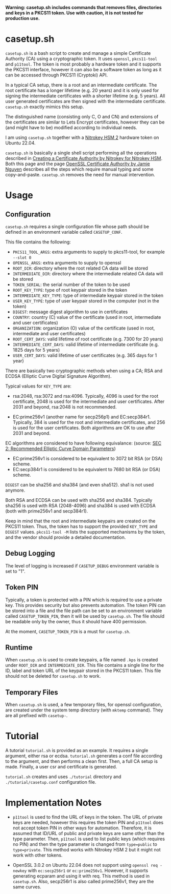 **Warning: casetup.sh includes commands that removes files, directories and keys in a PKCS11 token. Use with caution, it is not tested for production use.**

# casetup.sh

`casetup.sh` is a bash script to create and manage a simple Certificate Authority (CA) using a cryptographic token. It uses `openssl`, `pkcs11-tool` and `p11tool`. The token is most probably a hardware token and it supports the PKCS11 interface, however it can also be a software token as long as it can be accessed through PKCS11 (Cryptoki) API.

In a typical CA setup, there is a root and an intermediate certificate. The root certificate has a longer lifetime (e.g. 20 years) and it is only used for signing the intermediate certificates with a shorter lifetime (e.g. 5 years). All user generated certificates are then signed with the intermediate certificate. `casetup.sh` exactly mimics this setup.

The distinguished name (consisting only C, O and CN) and extensions of the certificates are similar to Lets Encrypt certificates, however they can be (and might have to be) modified according to individual needs.

I am using `casetup.sh` together with a [Nitrokey HSM 2](https://shop.nitrokey.com/shop/nkhs2-nitrokey-hsm-2-7) hardware token on Ubuntu 22.04.

`casetup.sh` is basically a single shell script performing all the operations described in [Creating a Certificate Authority by Nitrokey for Nitrokey HSM](https://docs.nitrokey.com/hsm/linux/certificate-authority). Both this page and the page [OpenSSL Certificate Authority by Jamie Nguyen](https://jamielinux.com/docs/openssl-certificate-authority/index.html) describes all the steps which require manual typing and some copy-and-paste. `casetup.sh` removes the need for manual intervention.

# Usage

## Configuration

`casetup.sh` requires a single configuration file whose path should be defined in an environment variable called `CASETUP_CONF`.

This file contains the following:

- `PKCS11_TOOL_ARGS`: extra arguments to supply to pkcs11-tool, for example `--slot 0`
- `OPENSSL_ARGS`: extra arguments to supply to openssl
- `ROOT_DIR`: directory where the root related CA data will be stored
- `INTERMEDIATE_DIR`: directory where the intermediate related CA data will be stored
- `TOKEN_SERIAL`: the serial number of the token to be used
- `ROOT_KEY_TYPE`: type of root keypair stored in the token
- `INTERMEDIATE_KEY_TYPE`: type of intermediate keypair stored in the token
- `USER_KEY_TYPE`: type of user keypair stored in the computer (not in the token)
- `DIGEST`: message digest algorithm to use in certificates
- `COUNTRY`: country (C) value of the certificate (used in root, intermediate and user certificates)
- `ORGANIZATION`: organization (O) value of the certificate (used in root, intermediate and user certificates)
- `ROOT_CERT_DAYS`: valid lifetime of root certificate (e.g. 7300 for 20 years)
- `INTERMEDIATE_CERT_DAYS`: valid lifetime of intermediate certificate (e.g. 1825 days for 5 years)
- `USER_CERT_DAYS`: valid lifetime of user certificates (e.g. 365 days for 1 year)

There are basically two cryptographic methods when using a CA; RSA and ECDSA (Elliptic Curve Digital Signature Algorithm).

Typical values for `KEY_TYPE` are:

- rsa:2048, rsa:3072 and rsa:4096. Typically, 4096 is used for the root certificate, 2048 is used for the intermediate and user certificates. After 2031 and beyond, rsa:2048 is not recommended.

- EC:prime256v1 (another name for secp256p1) and EC:secp384r1. Typically, 384 is used for the root and intermediate certificates, and 256 is used for the user certificates. Both algorithms are OK to use after 2031 and beyond.

EC algorithms are considered to have following equivalance: (source: [SEC 2: Recommended Elliptic Curve Domain Parameters](https://www.secg.org/sec2-v2.pdf))

- EC:prime256v1 is considered to be equivalent to 3072 bit RSA (or DSA) scheme.
- EC:secp384r1 is considered to be equivalent to 7680 bit RSA (or DSA) scheme.

`DIGEST` can be sha256 and sha384 (and even sha512). sha1 is not used anymore.

Both RSA and ECDSA can be used with sha256 and sha384. Typically sha256 is used with RSA (2048-4096) and sha384 is used with ECDSA (both with prime256v1 and secp384r1).

Keep in mind that the root and intermediate keypairs are created on the PKCS11 token. Thus, the token has to support the provided `KEY_TYPE` and `DIGEST` values. `pkcs11-tool -M` lists the supported mechanisms by the token, and the vendor should provide a detailed documentation.

## Debug Logging

The level of logging is increased if `CASETUP_DEBUG` environment variable is set to "1".

## Token PIN

Typically, a token is protected with a PIN which is required to use a private key. This provides security but also prevents automation. The token PIN can be stored into a file and the file path can be set to an environment variable called `CASETUP_TOKEN_PIN`,  then it will be used by `casetup.sh`. The file should be readable only by the owner, thus it should have 400 permission.

At the moment, `CASETUP_TOKEN_PIN` is a must for `casetup.sh`.

## Runtime

When `casetup.sh` is used to create keypairs, a file named `.kps` is created under `ROOT_DIR` and `INTERMEDIATE_DIR`. This file contains a single line for the ID, label and token URL of the keypair stored in the PKCS11 token. This file should not be deleted for `casetup.sh` to work.

## Temporary Files

When `casetup.sh` is used, a few temporary files, for openssl configuration, are created under the system temp directory (with `mktemp` command). They are all prefixed with `casetup-`.

# Tutorial

A tutorial `tutorial.sh` is provided as an example. It requires a single argument, either rsa or ecdsa. `tutorial.sh` generates a conf file according to the argument, and then performs a clean first. Then, a full CA setup is made. Finally, a user csr and certificate is generated.

`tutorial.sh` creates and uses `./tutorial` directory and `./tutorial/casetup.conf` configuration file.

# Implementation Notes

- `p11tool` is used to find the URL of keys in the token. The URL of private keys are needed, however this requires the token PIN and `p11tool` does not accept token PIN in other ways for automation. Therefore, it is assumed that ID/URL of public and private keys are same other than the type parameter. Then, `p11tool` is used to list public keys (which requires no PIN) and then the type parameter is changed from `type=public` to `type=private`. This method works with Nitrokey HSM 2 but it might not work with other tokens.

- OpenSSL 3.0.2 on Ubuntu 22.04 does not support using `openssl req -newkey` with `ec:secp256r1` or `ec:prime256v1`. However, it supports generating ecparam and using it with req. This method is used in `casetup.sh`. Also, secp256r1 is also called prime256v1, they are the same curves.
